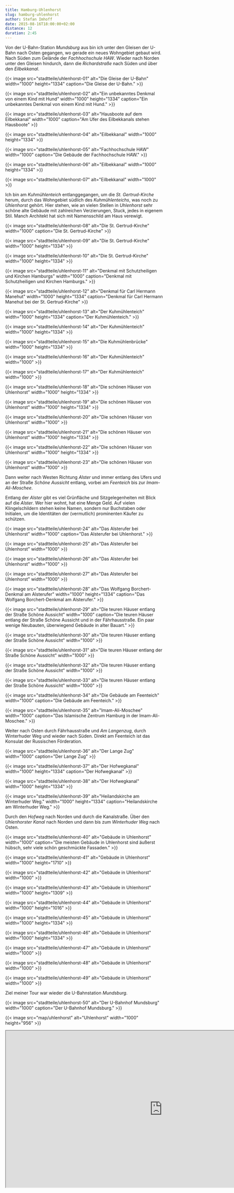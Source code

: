 ```yaml
---
title: Hamburg-Uhlenhorst
slug: hamburg-uhlenhorst
author: Stefan Imhoff
date: 2015-08-16T18:00:00+02:00
distance: 12
duration: 2:45
---
```


Von der U-Bahn-Station *Mundsburg* aus bin ich unter den Gleisen der U-Bahn nach Osten gegangen, wo gerade ein neues Wohngebiet gebaut wird. Nach Süden zum Gelände der *Fachhochschule HAW*. Wieder nach Norden unter den Gleisen hindurch, dann die *Richardstraße* nach Süden und über den *Eilbekkanal*.

{{< image src="stadtteile/uhlenhorst-01" alt="Die Gleise der U-Bahn" width="1000" height="1334" caption="Die Gleise der U-Bahn." >}}

{{< image src="stadtteile/uhlenhorst-02" alt="Ein unbekanntes Denkmal von einem Kind mit Hund" width="1000" height="1334" caption="Ein unbekanntes Denkmal von einem Kind mit Hund." >}}

{{< image src="stadtteile/uhlenhorst-03" alt="Hausboote auf dem Eilbekkanal" width="1000" caption="Am Ufer des Eilbekkanals stehen Hausboote" >}}

{{< image src="stadtteile/uhlenhorst-04" alt="Eilbekkanal" width="1000" height="1334" >}}

{{< image src="stadtteile/uhlenhorst-05" alt="Fachhochschule HAW" width="1000" caption="Die Gebäude der Fachhochschule HAW." >}}

{{< image src="stadtteile/uhlenhorst-06" alt="Eilbekkanal" width="1000" height="1334" >}}

{{< image src="stadtteile/uhlenhorst-07" alt="Eilbekkanal" width="1000" >}}

Ich bin am *Kuhmühlenteich* entlanggegangen, um die *St. Gertrud-Kirche* herum, durch das Wohngebiet südlich des *Kuhmühlenteichs*, was noch zu *Uhlenhorst* gehört. Hier stehen, wie an vielen Stellen in *Uhlenhorst* sehr schöne alte Gebäude mit zahlreichen Verzierungen, Stuck, jedes in eigenem Stil. Manch Architekt hat sich mit Namensschild am Haus verewigt.

{{< image src="stadtteile/uhlenhorst-08" alt="Die St. Gertrud-Kirche" width="1000" caption="Die St. Gertrud-Kirche" >}}

{{< image src="stadtteile/uhlenhorst-09" alt="Die St. Gertrud-Kirche" width="1000" height="1334" >}}

{{< image src="stadtteile/uhlenhorst-10" alt="Die St. Gertrud-Kirche" width="1000" height="1334" >}}

{{< image src="stadtteile/uhlenhorst-11" alt="Denkmal mit Schutzheiligen und Kirchen Hamburgs" width="1000" caption="Denkmal mit Schutzheiligen und Kirchen Hamburgs." >}}

{{< image src="stadtteile/uhlenhorst-12" alt="Denkmal für Carl Hermann Manehut" width="1000" height="1334" caption="Denkmal für Carl Hermann Manehut bei der St. Gertrud-Kirche" >}}

{{< image src="stadtteile/uhlenhorst-13" alt="Der Kuhmühlenteich" width="1000" height="1334" caption="Der Kuhmühlenteich." >}}

{{< image src="stadtteile/uhlenhorst-14" alt="Der Kuhmühlenteich" width="1000" height="1334" >}}

{{< image src="stadtteile/uhlenhorst-15" alt="Die Kuhmühlenbrücke" width="1000" height="1334" >}}

{{< image src="stadtteile/uhlenhorst-16" alt="Der Kuhmühlenteich" width="1000" >}}

{{< image src="stadtteile/uhlenhorst-17" alt="Der Kuhmühlenteich" width="1000" >}}

{{< image src="stadtteile/uhlenhorst-18" alt="Die schönen Häuser von Uhlenhorst" width="1000" height="1334" >}}

{{< image src="stadtteile/uhlenhorst-19" alt="Die schönen Häuser von Uhlenhorst" width="1000" height="1334" >}}

{{< image src="stadtteile/uhlenhorst-20" alt="Die schönen Häuser von Uhlenhorst" width="1000" >}}

{{< image src="stadtteile/uhlenhorst-21" alt="Die schönen Häuser von Uhlenhorst" width="1000" height="1334" >}}

{{< image src="stadtteile/uhlenhorst-22" alt="Die schönen Häuser von Uhlenhorst" width="1000" height="1334" >}}

{{< image src="stadtteile/uhlenhorst-23" alt="Die schönen Häuser von Uhlenhorst" width="1000" >}}

Dann weiter nach Westen Richtung *Alster* und immer entlang des Ufers und an der Straße *Schöne Aussicht* entlang, vorbei am *Feenteich* bis zur *Imam-Ali-Moschee*.

Entlang der *Alster* gibt es viel Grünfläche und Sitzgelegenheiten mit Blick auf die *Alster*. Wer hier wohnt, hat eine Menge Geld. Auf vielen Klingelschildern stehen keine Namen, sondern nur Buchstaben oder Initialen, um die Identitäten der (vermutlich) prominenten Käufer zu schützen.

{{< image src="stadtteile/uhlenhorst-24" alt="Das Alsterufer bei Uhlenhorst" width="1000" caption="Das Alsterufer bei Uhlenhorst." >}}

{{< image src="stadtteile/uhlenhorst-25" alt="Das Alsterufer bei Uhlenhorst" width="1000" >}}

{{< image src="stadtteile/uhlenhorst-26" alt="Das Alsterufer bei Uhlenhorst" width="1000" >}}

{{< image src="stadtteile/uhlenhorst-27" alt="Das Alsterufer bei Uhlenhorst" width="1000" >}}

{{< image src="stadtteile/uhlenhorst-28" alt="Das Wolfgang Borchert-Denkmal am Alsterufer" width="1000" height="1334" caption="Das Wolfgang Borchert-Denkmal am Alsterufer." >}}

{{< image src="stadtteile/uhlenhorst-29" alt="Die teuren Häuser entlang der Straße Schöne Aussicht" width="1000" caption="Die teuren Häuser entlang der Straße Schöne Aussicht und in der Fährhausstraße. Ein paar wenige Neubauten, überwiegend Gebäude in alter Bauart." >}}

{{< image src="stadtteile/uhlenhorst-30" alt="Die teuren Häuser entlang der Straße Schöne Aussicht" width="1000" >}}

{{< image src="stadtteile/uhlenhorst-31" alt="Die teuren Häuser entlang der Straße Schöne Aussicht" width="1000" >}}

{{< image src="stadtteile/uhlenhorst-32" alt="Die teuren Häuser entlang der Straße Schöne Aussicht" width="1000" >}}

{{< image src="stadtteile/uhlenhorst-33" alt="Die teuren Häuser entlang der Straße Schöne Aussicht" width="1000" >}}

{{< image src="stadtteile/uhlenhorst-34" alt="Die Gebäude am Feenteich" width="1000" caption="Die Gebäude am Feenteich." >}}

{{< image src="stadtteile/uhlenhorst-35" alt="Imam-Ali-Moschee" width="1000" caption="Das Islamische Zentrum Hamburg in der Imam-Ali-Moschee." >}}

Weiter nach Osten durch Fährhausstraße und *Am Langenzug*, durch Winterhuder Weg und wieder nach Süden. Direkt am Feenteich ist das Konsulat der Russischen Förderation.

{{< image src="stadtteile/uhlenhorst-36" alt="Der Lange Zug" width="1000" caption="Der Lange Zug" >}}

{{< image src="stadtteile/uhlenhorst-37" alt="Der Hofwegkanal" width="1000" height="1334" caption="Der Hofwegkanal" >}}

{{< image src="stadtteile/uhlenhorst-38" alt="Der Hofwegkanal" width="1000" height="1334" >}}

{{< image src="stadtteile/uhlenhorst-39" alt="Heilandskirche am Winterhuder Weg." width="1000" height="1334" caption="Heilandskirche am Winterhuder Weg." >}}

Durch den *Hofweg* nach Norden und durch die Kanalstraße. Über den *Uhlenhorster Kanal* nach Norden und dann bis zum *Winterhuder Weg* nach Osten.

{{< image src="stadtteile/uhlenhorst-40" alt="Gebäude in Uhlenhorst" width="1000" caption="Die meisten Gebäude in Uhlenhorst sind äußerst hübsch, sehr viele schön geschmückte Fassaden." >}}

{{< image src="stadtteile/uhlenhorst-41" alt="Gebäude in Uhlenhorst" width="1000" height="1710" >}}

{{< image src="stadtteile/uhlenhorst-42" alt="Gebäude in Uhlenhorst" width="1000" >}}

{{< image src="stadtteile/uhlenhorst-43" alt="Gebäude in Uhlenhorst" width="1000" height="1309" >}}

{{< image src="stadtteile/uhlenhorst-44" alt="Gebäude in Uhlenhorst" width="1000" height="1016" >}}

{{< image src="stadtteile/uhlenhorst-45" alt="Gebäude in Uhlenhorst" width="1000" height="1334" >}}

{{< image src="stadtteile/uhlenhorst-46" alt="Gebäude in Uhlenhorst" width="1000" height="1334" >}}

{{< image src="stadtteile/uhlenhorst-47" alt="Gebäude in Uhlenhorst" width="1000" >}}

{{< image src="stadtteile/uhlenhorst-48" alt="Gebäude in Uhlenhorst" width="1000" >}}

{{< image src="stadtteile/uhlenhorst-49" alt="Gebäude in Uhlenhorst" width="1000" >}}

Ziel meiner Tour war wieder die U-Bahnstation *Mundsburg*.

{{< image src="stadtteile/uhlenhorst-50" alt="Der U-Bahnhof Mundsburg" width="1000" caption="Der U-Bahnhof Mundsburg." >}}

{{< image src="map/uhlenhorst" alt="Uhlenhorst" width="1000" height="956" >}}

<iframe class="map" src="https://www.google.com/maps/d/u/0/embed?mid=1L2qKPLoC_tKlOo3ZKlu8iKEvYpU" width="1000" height="500">
</iframe>
